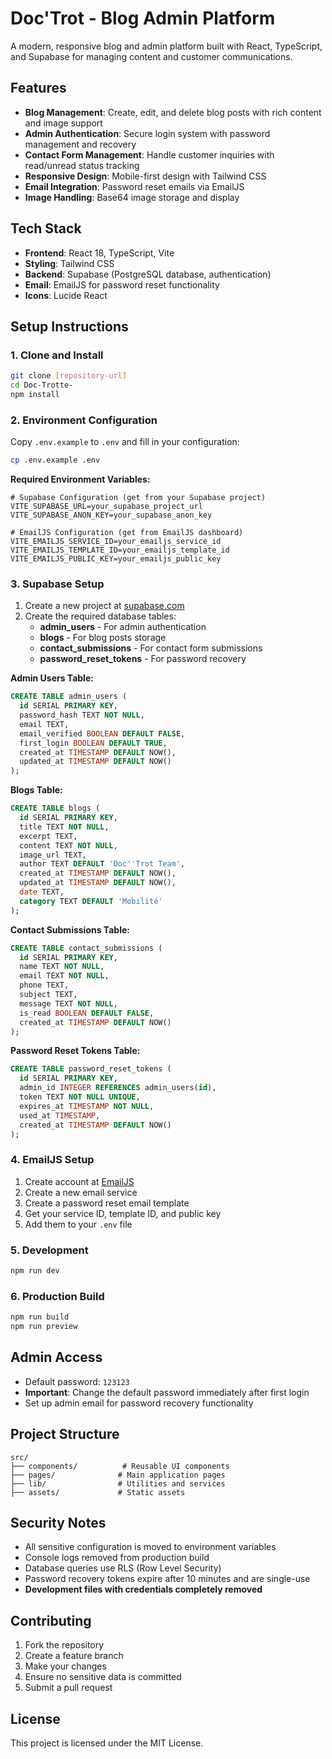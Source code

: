 # Doc'Trot - Blog Admin Platform

A modern, responsive blog and admin platform built with React, TypeScript, and Supabase for managing content and customer communications.

## Features

- **Blog Management**: Create, edit, and delete blog posts with rich content and image support
- **Admin Authentication**: Secure login system with password management and recovery
- **Contact Form Management**: Handle customer inquiries with read/unread status tracking
- **Responsive Design**: Mobile-first design with Tailwind CSS
- **Email Integration**: Password reset emails via EmailJS
- **Image Handling**: Base64 image storage and display

## Tech Stack

- **Frontend**: React 18, TypeScript, Vite
- **Styling**: Tailwind CSS
- **Backend**: Supabase (PostgreSQL database, authentication)
- **Email**: EmailJS for password reset functionality
- **Icons**: Lucide React

## Setup Instructions

### 1. Clone and Install

```bash
git clone [repository-url]
cd Doc-Trotte-
npm install
```

### 2. Environment Configuration

Copy `.env.example` to `.env` and fill in your configuration:

```bash
cp .env.example .env
```

**Required Environment Variables:**

```env
# Supabase Configuration (get from your Supabase project)
VITE_SUPABASE_URL=your_supabase_project_url
VITE_SUPABASE_ANON_KEY=your_supabase_anon_key

# EmailJS Configuration (get from EmailJS dashboard)
VITE_EMAILJS_SERVICE_ID=your_emailjs_service_id
VITE_EMAILJS_TEMPLATE_ID=your_emailjs_template_id
VITE_EMAILJS_PUBLIC_KEY=your_emailjs_public_key
```

### 3. Supabase Setup

1. Create a new project at [supabase.com](https://supabase.com)
2. Create the required database tables:
   - **admin_users** - For admin authentication
   - **blogs** - For blog posts storage
   - **contact_submissions** - For contact form submissions
   - **password_reset_tokens** - For password recovery

**Admin Users Table:**
```sql
CREATE TABLE admin_users (
  id SERIAL PRIMARY KEY,
  password_hash TEXT NOT NULL,
  email TEXT,
  email_verified BOOLEAN DEFAULT FALSE,
  first_login BOOLEAN DEFAULT TRUE,
  created_at TIMESTAMP DEFAULT NOW(),
  updated_at TIMESTAMP DEFAULT NOW()
);
```

**Blogs Table:**
```sql
CREATE TABLE blogs (
  id SERIAL PRIMARY KEY,
  title TEXT NOT NULL,
  excerpt TEXT,
  content TEXT NOT NULL,
  image_url TEXT,
  author TEXT DEFAULT 'Doc''Trot Team',
  created_at TIMESTAMP DEFAULT NOW(),
  updated_at TIMESTAMP DEFAULT NOW(),
  date TEXT,
  category TEXT DEFAULT 'Mobilité'
);
```

**Contact Submissions Table:**
```sql
CREATE TABLE contact_submissions (
  id SERIAL PRIMARY KEY,
  name TEXT NOT NULL,
  email TEXT NOT NULL,
  phone TEXT,
  subject TEXT,
  message TEXT NOT NULL,
  is_read BOOLEAN DEFAULT FALSE,
  created_at TIMESTAMP DEFAULT NOW()
);
```

**Password Reset Tokens Table:**
```sql
CREATE TABLE password_reset_tokens (
  id SERIAL PRIMARY KEY,
  admin_id INTEGER REFERENCES admin_users(id),
  token TEXT NOT NULL UNIQUE,
  expires_at TIMESTAMP NOT NULL,
  used_at TIMESTAMP,
  created_at TIMESTAMP DEFAULT NOW()
);
```

### 4. EmailJS Setup

1. Create account at [EmailJS](https://www.emailjs.com/)
2. Create a new email service
3. Create a password reset email template
4. Get your service ID, template ID, and public key
5. Add them to your `.env` file

### 5. Development

```bash
npm run dev
```

### 6. Production Build

```bash
npm run build
npm run preview
```

## Admin Access

- Default password: `123123`
- **Important**: Change the default password immediately after first login
- Set up admin email for password recovery functionality

## Project Structure

```
src/
├── components/          # Reusable UI components
├── pages/              # Main application pages
├── lib/                # Utilities and services
├── assets/             # Static assets
```

## Security Notes

- All sensitive configuration is moved to environment variables
- Console logs removed from production build  
- Database queries use RLS (Row Level Security)
- Password recovery tokens expire after 10 minutes and are single-use
- **Development files with credentials completely removed**

## Contributing

1. Fork the repository
2. Create a feature branch
3. Make your changes
4. Ensure no sensitive data is committed
5. Submit a pull request

## License

This project is licensed under the MIT License.
```
